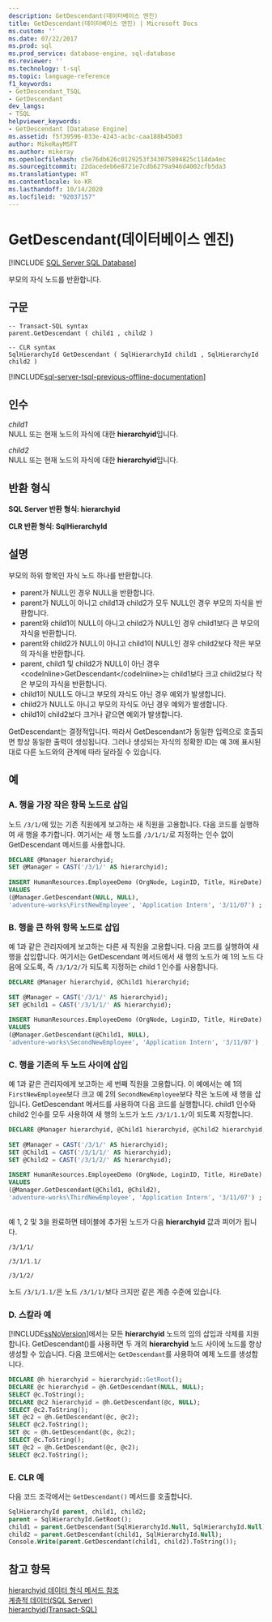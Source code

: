 ```yaml
---
description: GetDescendant(데이터베이스 엔진)
title: GetDescendant(데이터베이스 엔진) | Microsoft Docs
ms.custom: ''
ms.date: 07/22/2017
ms.prod: sql
ms.prod_service: database-engine, sql-database
ms.reviewer: ''
ms.technology: t-sql
ms.topic: language-reference
f1_keywords:
- GetDescendant_TSQL
- GetDescendant
dev_langs:
- TSQL
helpviewer_keywords:
- GetDescendant [Database Engine]
ms.assetid: f5f39596-033e-4243-acbc-caa188b45b03
author: MikeRayMSFT
ms.author: mikeray
ms.openlocfilehash: c5e76db626c0129253f343075894825c114da4ec
ms.sourcegitcommit: 22dacedeb6e8721e7cdb6279a946d4002cfb5da3
ms.translationtype: HT
ms.contentlocale: ko-KR
ms.lasthandoff: 10/14/2020
ms.locfileid: "92037157"
---
```

# <a name="getdescendant-database-engine"></a>GetDescendant(데이터베이스 엔진)
[!INCLUDE [SQL Server SQL Database](../../includes/applies-to-version/sql-asdb.md)]

부모의 자식 노드를 반환합니다.
  
## <a name="syntax"></a>구문  
  
```syntaxsql
-- Transact-SQL syntax  
parent.GetDescendant ( child1 , child2 )   
```  
  
```syntaxsql
-- CLR syntax  
SqlHierarchyId GetDescendant ( SqlHierarchyId child1 , SqlHierarchyId child2 )   
```  

[!INCLUDE[sql-server-tsql-previous-offline-documentation](../../includes/sql-server-tsql-previous-offline-documentation.md)]

## <a name="arguments"></a>인수
*child1*  
NULL 또는 현재 노드의 자식에 대한 **hierarchyid**입니다.
  
*child2*  
NULL 또는 현재 노드의 자식에 대한 **hierarchyid**입니다.
  
## <a name="return-types"></a>반환 형식  
**SQL Server 반환 형식: hierarchyid**
  
**CLR 반환 형식: SqlHierarchyId**
  
## <a name="remarks"></a>설명  
부모의 하위 항목인 자식 노드 하나를 반환합니다.
-   parent가 NULL인 경우 NULL을 반환합니다.  
-   parent가 NULL이 아니고 child1과 child2가 모두 NULL인 경우 부모의 자식을 반환합니다.  
-   parent와 child1이 NULL이 아니고 child2가 NULL인 경우 child1보다 큰 부모의 자식을 반환합니다.  
-   parent와 child2가 NULL이 아니고 child1이 NULL인 경우 child2보다 작은 부모의 자식을 반환합니다.  
-   parent, child1 및 child2가 NULL이 아닌 경우 &lt;codeInline&gt;GetDescendant&lt;/codeInline&gt;는 child1보다 크고 child2보다 작은 부모의 자식을 반환합니다.  
-   child1이 NULL도 아니고 부모의 자식도 아닌 경우 예외가 발생합니다.  
-   child2가 NULL도 아니고 부모의 자식도 아닌 경우 예외가 발생합니다.  
-   child1이 child2보다 크거나 같으면 예외가 발생합니다.  
  
GetDescendant는 결정적입니다. 따라서 GetDescendant가 동일한 입력으로 호출되면 항상 동일한 출력이 생성됩니다. 그러나 생성되는 자식의 정확한 ID는 예 3에 표시된 대로 다른 노드와의 관계에 따라 달라질 수 있습니다.
  
## <a name="examples"></a>예  
  
### <a name="a-inserting-a-row-as-the-least-descendant-node"></a>A. 행을 가장 작은 항목 노드로 삽입  
노드 `/3/1/`에 있는 기존 직원에게 보고하는 새 직원을 고용합니다. 다음 코드를 실행하여 새 행을 추가합니다. 여기서는 새 행 노드를 `/3/1/1/`로 지정하는 인수 없이 GetDescendant 메서드를 사용합니다.
  
```sql
DECLARE @Manager hierarchyid;   
SET @Manager = CAST('/3/1/' AS hierarchyid);  
  
INSERT HumanResources.EmployeeDemo (OrgNode, LoginID, Title, HireDate)  
VALUES  
(@Manager.GetDescendant(NULL, NULL),  
'adventure-works\FirstNewEmployee', 'Application Intern', '3/11/07') ;  
```  
  
### <a name="b-inserting-a-row-as-a-greater-descendant-node"></a>B. 행을 큰 하위 항목 노드로 삽입  
예 1과 같은 관리자에게 보고하는 다른 새 직원을 고용합니다. 다음 코드를 실행하여 새 행을 삽입합니다. 여기서는 GetDescendant 메서드에서 새 행의 노드가 예 1의 노드 다음에 오도록, 즉 `/3/1/2/`가 되도록 지정하는 child 1 인수를 사용합니다.
  
```sql
DECLARE @Manager hierarchyid, @Child1 hierarchyid;  
  
SET @Manager = CAST('/3/1/' AS hierarchyid);  
SET @Child1 = CAST('/3/1/1/' AS hierarchyid);  
  
INSERT HumanResources.EmployeeDemo (OrgNode, LoginID, Title, HireDate)  
VALUES  
(@Manager.GetDescendant(@Child1, NULL),  
'adventure-works\SecondNewEmployee', 'Application Intern', '3/11/07') ;  
```  
  
### <a name="c-inserting-a-row-between-two-existing-nodes"></a>C. 행을 기존의 두 노드 사이에 삽입  
예 1과 같은 관리자에게 보고하는 세 번째 직원을 고용합니다. 이 예에서는 예 1의 `FirstNewEmployee`보다 크고 예 2의 `SecondNewEmployee`보다 작은 노드에 새 행을 삽입니다. GetDescendant 메서드를 사용하여 다음 코드를 실행합니다. child1 인수와 child2 인수를 모두 사용하여 새 행의 노드가 노드 `/3/1/1.1/`이 되도록 지정합니다.
  
```sql
DECLARE @Manager hierarchyid, @Child1 hierarchyid, @Child2 hierarchyid;  
  
SET @Manager = CAST('/3/1/' AS hierarchyid);  
SET @Child1 = CAST('/3/1/1/' AS hierarchyid);  
SET @Child2 = CAST('/3/1/2/' AS hierarchyid);  
  
INSERT HumanResources.EmployeeDemo (OrgNode, LoginID, Title, HireDate)  
VALUES  
(@Manager.GetDescendant(@Child1, @Child2),  
'adventure-works\ThirdNewEmployee', 'Application Intern', '3/11/07') ;  
  
```  
  
예 1, 2 및 3을 완료하면 테이블에 추가된 노드가 다음 **hierarchyid** 값과 피어가 됩니다.
  
`/3/1/1/`
  
`/3/1/1.1/`
  
`/3/1/2/`
  
노드 `/3/1/1.1/`은 노드 `/3/1/1/`보다 크지만 같은 계층 수준에 있습니다.
  
### <a name="d-scalar-examples"></a>D. 스칼라 예  
[!INCLUDE[ssNoVersion](../../includes/ssnoversion-md.md)]에서는 모든 **hierarchyid** 노드의 임의 삽입과 삭제를 지원합니다. GetDescendant()를 사용하면 두 개의 **hierarchyid** 노드 사이에 노드를 항상 생성할 수 있습니다. 다음 코드에서는 `GetDescendant`를 사용하여 예제 노드를 생성합니다.
  
```sql
DECLARE @h hierarchyid = hierarchyid::GetRoot();  
DECLARE @c hierarchyid = @h.GetDescendant(NULL, NULL);  
SELECT @c.ToString();  
DECLARE @c2 hierarchyid = @h.GetDescendant(@c, NULL);  
SELECT @c2.ToString();  
SET @c2 = @h.GetDescendant(@c, @c2);  
SELECT @c2.ToString();  
SET @c = @h.GetDescendant(@c, @c2);  
SELECT @c.ToString();  
SET @c2 = @h.GetDescendant(@c, @c2);  
SELECT @c2.ToString();  
```  
  
### <a name="e-clr-example"></a>E. CLR 예  
다음 코드 조각에서는 `GetDescendant()` 메서드를 호출합니다.
  
```sql
SqlHierarchyId parent, child1, child2;  
parent = SqlHierarchyId.GetRoot();  
child1 = parent.GetDescendant(SqlHierarchyId.Null, SqlHierarchyId.Null);  
child2 = parent.GetDescendant(child1, SqlHierarchyId.Null);  
Console.Write(parent.GetDescendant(child1, child2).ToString());  
```  
  
## <a name="see-also"></a>참고 항목
[hierarchyid 데이터 형식 메서드 참조](./hierarchyid-data-type-method-reference.md)  
[계층적 데이터&#40;SQL Server&#41;](../../relational-databases/hierarchical-data-sql-server.md)  
[hierarchyid&#40;Transact-SQL&#41;](../../t-sql/data-types/hierarchyid-data-type-method-reference.md)
  

